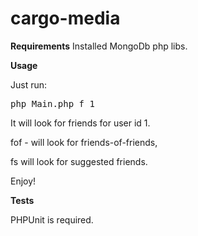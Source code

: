 cargo-media
===========

**Requirements**
Installed MongoDb php libs. 

**Usage**

Just run:
<pre>
php Main.php f 1
</pre>

It will look for friends for user id 1.

fof - will look for friends-of-friends, 

fs will look for suggested friends.

Enjoy!

**Tests**

PHPUnit is required.

